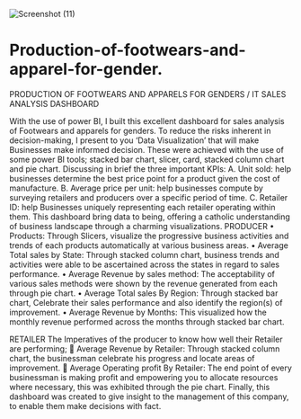 ![Screenshot (11)](https://github.com/Bathram/Production-of-footwears-and-apparel-for-gender./assets/134285275/a92395b1-a7eb-4802-9666-23cda736f666)
# Production-of-footwears-and-apparel-for-gender.
PRODUCTION OF FOOTWEARS AND APPARELS FOR GENDERS / IT SALES ANALYSIS DASHBOARD

With the use of power BI, I built this excellent dashboard for sales analysis of Footwears and apparels for genders.
To reduce the risks inherent in decision-making, I present to you ‘Data Visualization’ that will make Businesses make informed decision.
These were achieved with the use of some power BI tools; stacked bar chart, slicer, card, stacked column chart and pie chart.
Discussing in brief the three important KPIs:
A.	Unit sold: help businesses determine the best price point for a product given the cost of manufacture.
B.	Average price per unit: help businesses compute by surveying retailers and producers over a specific period of time.
C.	Retailer ID: help Businesses uniquely representing each retailer operating within them.
This dashboard bring data to being, offering a catholic understanding of business landscape through a charming  visualizations.
PRODUCER
•	Products: Through Slicers, visualize the progressive business activities and trends of each products automatically at various business areas.
•	Average Total sales by State: Through stacked column chart, business trends and activities were able to be ascertained across the states in regard to sales performance.
•	Average Revenue by sales method: The acceptability of various sales methods were shown by the revenue generated from each through pie chart.
•	Average Total sales By Region: Through stacked bar chart, Celebrate their sales performance and also identify the region(s) of improvement.
•	Average Revenue by Months: This visualized how the monthly revenue performed across the months through stacked bar chart.


RETAILER
The Imperatives of the producer to know how well their Retailer are performing;
	Average Revenue by Retailer: Through stacked column chart, the businessman celebrate his progress and locate areas of improvement.
	Average Operating profit By Retailer: The end point of every businessman is making profit and empowering you to allocate resources where necessary, this was exhibited through the  pie chart.
Finally, this dashboard was created to give insight to the management of this company, to enable them make  decisions  with fact.



